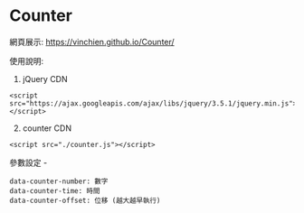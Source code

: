 # Counter

網頁展示:
https://vinchien.github.io/Counter/


使用說明:

1. jQuery CDN

```
<script src="https://ajax.googleapis.com/ajax/libs/jquery/3.5.1/jquery.min.js"></script>
```

2. counter CDN

```
<script src="./counter.js"></script>
```

參數設定 -

```
data-counter-number: 數字
data-counter-time: 時間
data-counter-offset: 位移 (越大越早執行)

```